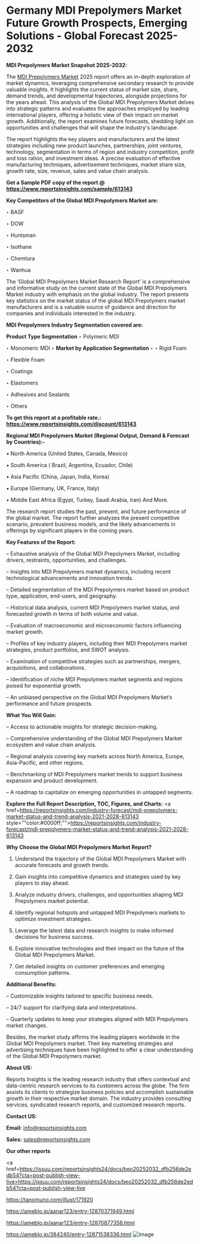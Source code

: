 # Germany MDI Prepolymers Market Future Growth Prospects, Emerging Solutions - Global Forecast 2025-2032

<strong>MDI Prepolymers Market Snapshot 2025-2032:</strong>

The <a href=https://www.reportsinsights.com/sample/613143>MDI Prepolymers Market</a> 2025 report offers an in-depth exploration of market dynamics, leveraging comprehensive secondary research to provide valuable insights. It highlights the current status of market size, share, demand trends, and developmental trajectories, alongside projections for the years ahead. This analysis of the Global MDI Prepolymers Market delves into strategic patterns and evaluates the approaches employed by leading international players, offering a holistic view of their impact on market growth. Additionally, the report examines future forecasts, shedding light on opportunities and challenges that will shape the industry's landscape.

The report highlights the key players and manufacturers and the latest strategies including new product launches, partnerships, joint ventures, technology, segmentation in terms of region and industry competition, profit and loss ration, and investment ideas. A precise evaluation of effective manufacturing techniques, advertisement techniques, market share size, growth rate, size, revenue, sales and value chain analysis.

<strong>Get a Sample PDF copy of the report @ <a href=https://www.reportsinsights.com/sample/613143 style=color:#0000ff;>https://www.reportsinsights.com/sample/613143</a></strong>

<strong>Key Competitors of the Global MDI Prepolymers Market are:</strong>

‣ BASF

‣ DOW

‣ Huntsman

‣ Isothane

‣ Chemtura

‣ Wanhua

The ‘Global MDI Prepolymers Market Research Report’ is a comprehensive and informative study on the current state of the Global MDI Prepolymers Market industry with emphasis on the global industry. The report presents key statistics on the market status of the global MDI Prepolymers market manufacturers and is a valuable source of guidance and direction for companies and individuals interested in the industry.

<strong>MDI Prepolymers Industry Segmentation covered are:</strong>

<strong>Product Type Segmentation</strong>
‣
Polymeric MDI

‣ Monomeric MDI
‣ 
<strong>Market by Application Segmentation</strong>
‣
‣  Rigid Foam

‣ Flexible Foam

‣ Coatings

‣ Elastomers

‣ Adhesives and Sealants

‣ Others

<strong>To get this report at a profitable rate.: <a href=https://www.reportsinsights.com/discount/613143 style=color:#0000ff;>https://www.reportsinsights.com/discount/613143</a></strong>

<strong>Regional MDI Prepolymers Market (Regional Output, Demand &amp; Forecast by Countries):-</strong>

• North America (United States, Canada, Mexico)

• South America ( Brazil, Argentina, Ecuador, Chile)

• Asia Pacific (China, Japan, India, Korea)

• Europe (Germany, UK, France, Italy)

• Middle East Africa (Egypt, Turkey, Saudi Arabia, Iran) And More.

The research report studies the past, present, and future performance of the global market. The report further analyzes the present competitive scenario, prevalent business models, and the likely advancements in offerings by significant players in the coming years.

<strong>Key Features of the Report:</strong>

– Exhaustive analysis of the Global MDI Prepolymers Market, including drivers, restraints, opportunities, and challenges.

– Insights into MDI Prepolymers market dynamics, including recent technological advancements and innovation trends.

– Detailed segmentation of the MDI Prepolymers market based on product type, application, end-users, and geography.

– Historical data analysis, current MDI Prepolymers market status, and forecasted growth in terms of both volume and value.

– Evaluation of macroeconomic and microeconomic factors influencing market growth.

– Profiles of key industry players, including their MDI Prepolymers market strategies, product portfolios, and SWOT analysis.

– Examination of competitive strategies such as partnerships, mergers, acquisitions, and collaborations.

– Identification of niche MDI Prepolymers market segments and regions poised for exponential growth.

– An unbiased perspective on the Global MDI Prepolymers Market’s performance and future prospects.

<strong>What You Will Gain:</strong>

– Access to actionable insights for strategic decision-making.

– Comprehensive understanding of the Global MDI Prepolymers Market ecosystem and value chain analysis.

– Regional analysis covering key markets across North America, Europe, Asia-Pacific, and other regions.

– Benchmarking of MDI Prepolymers market trends to support business expansion and product development.

– A roadmap to capitalize on emerging opportunities in untapped segments.

<strong>Explore the Full Report Description, TOC, Figures, and Charts:</strong>
<a href=https://reportsinsights.com/industry-forecast/mdi-prepolymers-market-status-and-trend-analysis-2021-2028-613143 style=""color:#0000ff;"">https://reportsinsights.com/industry-forecast/mdi-prepolymers-market-status-and-trend-analysis-2021-2028-613143</a>

<strong>Why Choose the Global MDI Prepolymers Market Report?</strong>

1. Understand the trajectory of the Global MDI Prepolymers Market with accurate forecasts and growth trends.

2. Gain insights into competitive dynamics and strategies used by key players to stay ahead.

3. Analyze industry drivers, challenges, and opportunities shaping MDI Prepolymers market potential.

4. Identify regional hotspots and untapped MDI Prepolymers markets to optimize investment strategies.

5. Leverage the latest data and research insights to make informed decisions for business success.

6. Explore innovative technologies and their impact on the future of the Global MDI Prepolymers Market.

7. Get detailed insights on customer preferences and emerging consumption patterns.

<strong>Additional Benefits:</strong>

– Customizable insights tailored to specific business needs.

– 24/7 support for clarifying data and interpretations.

– Quarterly updates to keep your strategies aligned with MDI Prepolymers market changes.

Besides, the market study affirms the leading players worldwide in the Global MDI Prepolymers market. Their key marketing strategies and advertising techniques have been highlighted to offer a clear understanding of the Global MDI Prepolymers market.

<strong><strong>About US</strong>:</strong>

Reports Insights is the leading research industry that offers contextual and data-centric research services to its customers across the globe. The firm assists its clients to strategize business policies and accomplish sustainable growth in their respective market domain. The industry provides consulting services, syndicated research reports, and customized research reports.

<strong>Contact US:</strong>

<p class=><b>Email:</b> <a href=mailto:info@reportsinsights.com>info@reportsinsights.com</a></p>
<p class=><b>Sales:</b> <a href=mailto:sales@reportsinsights.com>sales@reportsinsights.com</a></p>

<strong>Our other reports</strong>

<a href=https://issuu.com/reportsinsights24/docs/beo20252032_dfb256de2edb54?cta=post-publish-view-live>https://issuu.com/reportsinsights24/docs/beo20252032_dfb256de2edb54?cta=post-publish-view-live</a>

<a href=https://tanomuno.com/illust/171920>https://tanomuno.com/illust/171920</a>

<a href=https://ameblo.jp/aanar123/entry-12870371949.html>https://ameblo.jp/aanar123/entry-12870371949.html</a>

<a href=https://ameblo.jp/aanar123/entry-12870877358.html>https://ameblo.jp/aanar123/entry-12870877358.html</a>

<a href=https://ameblo.jp/384240/entry-12871538336.html>https://ameblo.jp/384240/entry-12871538336.html</a>
![image](https://github.com/user-attachments/assets/6460183d-b0de-4b7c-8e6e-976bf46937a8)
